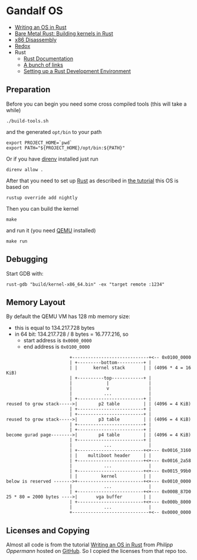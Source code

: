# Gandalf OS

- [Writing an OS in Rust][os-tutorial]
- [Bare Metal Rust: Building kernels in Rust](http://www.randomhacks.net/bare-metal-rust/)
- [x86 Disassembly](https://en.wikibooks.org/wiki/X86_Disassembly)
- [Redox](https://github.com/redox-os/redox)
- Rust
    - [Rust Documentation](https://www.rust-lang.org/en-US/documentation.html)
    - [A bunch of links](https://github.com/ctjhoa/rust-learning)
    - [Setting up a Rust Development Environment](http://asquera.de/blog/2017-03-03/setting-up-a-rust-devenv/)

## Preparation

Before you can begin you need some cross compiled tools (this will take a while)

```
./build-tools.sh
```

and the generated `opt/bin` to your path

```
export PROJECT_HOME=`pwd`
export PATH="${PROJECT_HOME}/opt/bin:${PATH}"
```

Or if you have [direnv](https://direnv.net/) installed just run

```
direnv allow .
```

After that you need to set up [Rust](https://www.rust-lang.org) as described in [the tutorial](https://os.phil-opp.com/set-up-rust/) this OS is based on

```
rustup override add nightly
```

Then you can build the kernel

```
make
```

and run it (you need [QEMU](https://www.qemu.org/) installed)

```
make run
```

## Debugging

Start GDB with:

```
rust-gdb "build/kernel-x86_64.bin" -ex "target remote :1234"
```

## Memory Layout

By default the QEMU VM has 128 mb memory size:

- this is equal to 134.217.728 bytes
- in 64 bit: 134.217.728 / 8 bytes = 16.777.216, so
    - start address is `0x0000_0000` 
    - end address is `0x0100_0000`

```
                        +-----------------------------+<-- 0x0100_0000
                        | +---------bottom----------+ |
                        | |      kernel stack       | | (4096 * 4 = 16 KiB)
                        | +----------top------------+ |
                        |             |               | 
                        |             v               |
                        |            ...              |
                        | +-------------------------+ |
reused to grow stack----->|        p2 table         | | (4096 = 4 KiB)
                        | +-------------------------+ |
                        | +-------------------------+ |
reused to grow stack----->|        p3 table         | | (4096 = 4 KiB)
                        | +-------------------------+ |
                        | +-------------------------+ |
become gurad page-------->|        p4 table         | | (4096 = 4 KiB)
                        | +-------------------------+ |
                        |            ...              |
                        | +-------------------------+<+--- 0x0016_3160
                        | |    multiboot header     | |
                        | +-------------------------+<+--- 0x0016_2a58
                        |            ...              |
                        | +-------------------------+<+--- 0x0015_99b0
                        | |         kernel          | |
below is reserved ------->+-------------------------+<+--- 0x0010_0000
                        |            ...              |
                        | +-------------------------+<+--- 0x000B_87D0
25 * 80 = 2000 bytes ---->|       vga buffer        | |
                        | +-------------------------+<+--- 0x000b_8000
                        |            ...              |
                        +-----------------------------+<-- 0x0000_0000
```

## Licenses and Copying

Almost all code is from the tutorial [Writing an OS in Rust][os-tutorial] from _Philipp Oppermann_ hosted on [GitHub](https://github.com/phil-opp/blog_os). So I copied the licenses from that repo too.

[os-tutorial]:  https://os.phil-opp.com